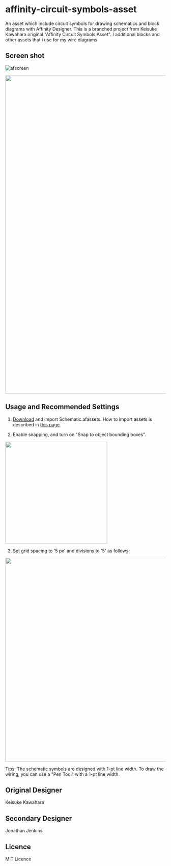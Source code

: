 # affinity-circuit-symbols-asset
An asset which include circuit symbols for drawing schematics and block diagrams with Affinity Designer. This is a branched project from Keisuke Kawahara original "Affinity Circuit Symbols Asset". I additional blocks and other assets that i use for my wire diagrams

## Screen shot

![afscreen](https://user-images.githubusercontent.com/37934321/124695670-9cf13b00-df1e-11eb-945e-ca4a56c5a554.png)


<img src="https://user-images.githubusercontent.com/37934321/184477590-231a4940-c93d-4773-83d0-ed97f0395392.png" width="1000px">

## Usage and Recommended Settings

1. [Download](https://github.com/keikawa/affinity-circuit-symbols-asset/raw/main/Schematic.afassets) and import Schematic.afassets. How to import assets is described in [this page](https://affinity.help/designer/en-US.lproj/index.html?page=pages/Appendix/importingAssets.html?title=Importing%20assets).

2. Enable snapping, and turn on "Snap to object bounding boxes".

<img src="https://user-images.githubusercontent.com/37934321/184475175-5b4ee452-1b54-4226-b672-80a92bed1584.png" width="320px">

3. Set grid spacing to '5 px' and divisions to '5' as follows:

<img src="https://user-images.githubusercontent.com/37934321/124695947-21dc5480-df1f-11eb-8695-b50e777268e2.png" width="640px">

Tips: The schematic symbols are designed with 1-pt line width. To draw the wiring, you can use a "Pen Tool" with a 1-pt line width.

## Original Designer

Keisuke Kawahara  


## Secondary Designer

Jonathan Jenkins

## Licence

MIT Licence
